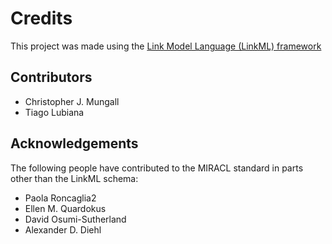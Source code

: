 # Credits

This project was made using the [Link Model Language (LinkML) framework](https://github.com/linkml)

## Contributors

* Christopher J. Mungall
* Tiago Lubiana

## Acknowledgements

The following people have contributed to the MIRACL standard in parts other than the LinkML schema: 

* Paola Roncaglia2
* Ellen M. Quardokus
* David Osumi-Sutherland
* Alexander D. Diehl
